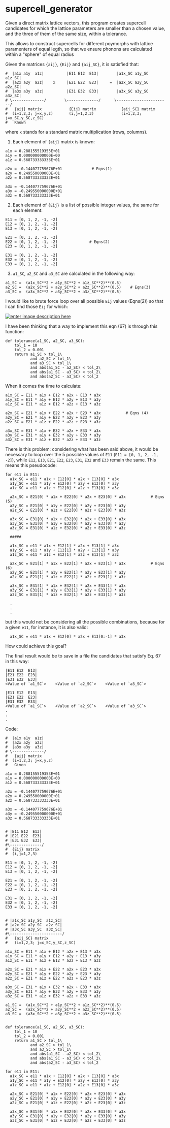 # supercell_generator
Given a direct matrix lattice vectors, this program creates supercell candidates for which the lattice parameters are smaller than a chosen value, and the three of them of the same size, within a tolerance.

This allows to construct supercells for different poymorphs with lattice paramenters of equal legth, so that we ensure phonons are calculated within a "sphere" of equal radius


Given the matrices `{aij}`, `{Eij}` and `{aij_SC}`, it is satisfied that:


    #  |a1x a1y  a1z|          |E11 E12  E13|        |a1x_SC a1y_SC  a1z_SC|     
    #  |a2x a2y  a2z|    x     |E21 E22  E23|     =  |a2x_SC a2y_SC  a2z_SC|
    #  |a3x a3y  a3z|          |E31 E32  E33|        |a3x_SC a3y_SC  a3z_SC|
    # \--------------/        \--------------/      \-----------------------/ 
    #   {aij} matrix            {Eij} matrix           {aij_SC} matrix
    #  (i=1,2,3; j=x,y,z)       (i,j=1,2,3)            (i=1,2,3; j=x_SC,y_SC,z_SC) 
    #   Known                   


where `x` stands for a standard matrix multiplication (rows, columns).

1) Each element of `{aij}` matrix is known:

``` 
a1x = 0.288155519353E+01
a1y = 0.000000000000E+00
a1z = 0.568733333333E+01
    
a2x = -0.144077759676E+01             # Eqns(1)
a2y = 0.249550000000E+01
a2z = 0.568733333333E+01
    
a3x = -0.144077759676E+01
a3y = -0.249550000000E+01
a3z = 0.568733333333E+01
```

2) Each element of `{Eij}` is a list of possible integer values, the same for each element:

```
E11 = [0, 1, 2, -1, -2]
E12 = [0, 1, 2, -1, -2]
E13 = [0, 1, 2, -1, -2]
    
E21 = [0, 1, 2, -1, -2]              
E22 = [0, 1, 2, -1, -2]              # Eqns(2)
E23 = [0, 1, 2, -1, -2]
    
E31 = [0, 1, 2, -1, -2]
E32 = [0, 1, 2, -1, -2]
E33 = [0, 1, 2, -1, -2]
```

3) `a1_SC`, `a2_SC` and `a3_SC` are calculated in the following way:

```
a1_SC =  (a1x_SC**2 + a1y_SC**2 + a1z_SC**2)**(0.5)
a2_SC =  (a2x_SC**2 + a2y_SC**2 + a2z_SC**2)**(0.5)    # Eqns(3)
a3_SC =  (a3x_SC**2 + a3y_SC**2 + a3z_SC**2)**(0.5)
```

I would like to brute force loop over all possible `Eij` values (Eqns(2)) so that I can find those `Eij` for which:

[![enter image description here][1]][1]

I have been thinking that a way to implement this eqn (67) is through this function:

    def tolerance(a1_SC, a2_SC, a3_SC):
        tol_1 = 10
        tol_2 = 0.001
        return a1_SC > tol_1\
               and a2_SC > tol_1\
               and a3_SC > tol_1\
               and abs(a1_SC - a2_SC) < tol_2\
               and abs(a1_SC - a3_SC) < tol_2\ 
               and abs(a2_SC - a3_SC) < tol_2

When it comes the time to calculate:

    a1x_SC = E11 * a1x + E12 * a2x + E13 * a3x
    a1y_SC = E11 * a1y + E12 * a2y + E13 * a3y
    a1z_SC = E11 * a1z + E12 * a2z + E13 * a3z
    
    a2x_SC = E21 * a1x + E22 * a2x + E23 * a3x           # Eqns (4)
    a2y_SC = E21 * a1y + E22 * a2y + E23 * a3y
    a2z_SC = E21 * a1z + E22 * a2z + E23 * a3z
    
    a3x_SC = E31 * a1x + E32 * a2x + E33 * a3x
    a3y_SC = E31 * a1y + E32 * a2y + E33 * a3y
    a3z_SC = E31 * a1z + E32 * a2z + E33 * a3z

There is this problem: considering what has been said above, it would be necessary to loop over the 5 possible values of `E11` (`E11 = [0, 1, 2, -1, -2]`), while  `E12`, `E13`, `E21`, `E22`, `E23`, `E31`, `E32` and `E33` remain the same. This means this pseudocode:

    for e11 in E11:
      a1x_SC = e11 * a1x + E12[0] * a2x + E13[0] * a3x
      a1y_SC = e11 * a1y + E12[0] * a2y + E13[0] * a3y
      a1z_SC = e11 * a1z + E12[0] * a2z + E13[0] * a3z
    
      a2x_SC = E21[0] * a1x + E22[0] * a2x + E23[0] * a3x           # Eqns (5)
      a2y_SC = E21[0] * a1y + E22[0] * a2y + E23[0] * a3y
      a2z_SC = E21[0] * a1z + E22[0] * a2z + E23[0] * a3z
    
      a3x_SC = E31[0] * a1x + E32[0] * a2x + E33[0] * a3x
      a3y_SC = E31[0] * a1y + E32[0] * a2y + E33[0] * a3y
      a3z_SC = E31[0] * a1z + E32[0] * a2z + E33[0] * a3z
    
      #####
    
      a1x_SC = e11 * a1x + E12[1] * a2x + E13[1] * a3x
      a1y_SC = e11 * a1y + E12[1] * a2y + E13[1] * a3y
      a1z_SC = e11 * a1z + E12[1] * a2z + E13[1] * a3z
    
      a2x_SC = E21[1] * a1x + E22[1] * a2x + E23[1] * a3x           # Eqns (6)
      a2y_SC = E21[1] * a1y + E22[1] * a2y + E23[1] * a3y
      a2z_SC = E21[1] * a1z + E22[1] * a2z + E23[1] * a3z
    
      a3x_SC = E31[1] * a1x + E32[1] * a2x + E33[1] * a3x
      a3y_SC = E31[1] * a1y + E32[1] * a2y + E33[1] * a3y
      a3z_SC = E31[1] * a1z + E32[1] * a2z + E33[1] * a3z

      .
      .
      .

but this would not be considering all the possible combinations, because for a given `e11`, for instance, it is also valid:

      a1x_SC = e11 * a1x + E12[0] * a2x + E13[0:-1] * a3x

How could achieve this goal? 

The final result would be to save in a file the candidates that satisfy Eq. 67 in this way:

    |E11 E12  E13|  
    |E21 E22  E23|  
    |E31 E32  E33|  
    <Value of `a1_SC`>    <Value of `a2_SC`>    <Value of `a3_SC`>
    
    |E11 E12  E13|  
    |E21 E22  E23|  
    |E31 E32  E33|  
    <Value of `a1_SC`>    <Value of `a2_SC`>    <Value of `a3_SC`>
    .
    .
    .

Code:

    #  |a1x a1y  a1z|    
    #  |a2x a2y  a2z|    
    #  |a3x a3y  a3z|    
    # \--------------/   
    #   {aij} matrix     
    #  (i=1,2,3; j=x,y,z)
    #   Given            

    a1x = 0.288155519353E+01
    a1y = 0.000000000000E+00
    a1z = 0.568733333333E+01
    
    a2x = -0.144077759676E+01
    a2y = 0.249550000000E+01
    a2z = 0.568733333333E+01
    
    a3x = -0.144077759676E+01
    a3y = -0.249550000000E+01
    a3z = 0.568733333333E+01


    # |E11 E12  E13|  
    # |E21 E22  E23|  
    # |E31 E32  E33|  
    #\--------------/ 
    #  {Eij} matrix   
    #  (i,j=1,2,3)    
    
    E11 = [0, 1, 2, -1, -2]
    E12 = [0, 1, 2, -1, -2]
    E13 = [0, 1, 2, -1, -2]
    
    E21 = [0, 1, 2, -1, -2]
    E22 = [0, 1, 2, -1, -2]
    E23 = [0, 1, 2, -1, -2]
    
    E31 = [0, 1, 2, -1, -2]
    E32 = [0, 1, 2, -1, -2]
    E33 = [0, 1, 2, -1, -2]


    # |a1x_SC a1y_SC  a1z_SC|     
    # |a2x_SC a2y_SC  a2z_SC|
    # |a3x_SC a3y_SC  a3z_SC|
    #\-----------------------/ 
    #   {aij_SC} matrix
    #   (i=1,2,3; j=x_SC,y_SC,z_SC) 
    
    a1x_SC = E11 * a1x + E12 * a2x + E13 * a3x
    a1y_SC = E11 * a1y + E12 * a2y + E13 * a3y
    a1z_SC = E11 * a1z + E12 * a2z + E13 * a3z
    
    a2x_SC = E21 * a1x + E22 * a2x + E23 * a3x
    a2y_SC = E21 * a1y + E22 * a2y + E23 * a3y
    a2z_SC = E21 * a1z + E22 * a2z + E23 * a3z
    
    a3x_SC = E31 * a1x + E32 * a2x + E33 * a3x
    a3y_SC = E31 * a1y + E32 * a2y + E33 * a3y
    a3z_SC = E31 * a1z + E32 * a2z + E33 * a3z
    
    a1_SC =  (a1x_SC**2 + a1y_SC**2 + a1z_SC**2)**(0.5)
    a2_SC =  (a2x_SC**2 + a2y_SC**2 + a2z_SC**2)**(0.5)
    a3_SC =  (a3x_SC**2 + a3y_SC**2 + a3z_SC**2)**(0.5)
    
    
    def tolerance(a1_SC, a2_SC, a3_SC):
        tol_1 = 10
        tol_2 = 0.001
        return a1_SC > tol_1\
               and a2_SC > tol_1\
               and a3_SC > tol_1\
               and abs(a1_SC - a2_SC) < tol_2\
               and abs(a1_SC - a3_SC) < tol_2\
               and abs(a2_SC - a3_SC) < tol_2

    for e11 in E11:
      a1x_SC = e11 * a1x + E12[0] * a2x + E13[0] * a3x
      a1y_SC = e11 * a1y + E12[0] * a2y + E13[0] * a3y
      a1z_SC = e11 * a1z + E12[0] * a2z + E13[0] * a3z
    
      a2x_SC = E21[0] * a1x + E22[0] * a2x + E23[0] * a3x           
      a2y_SC = E21[0] * a1y + E22[0] * a2y + E23[0] * a3y
      a2z_SC = E21[0] * a1z + E22[0] * a2z + E23[0] * a3z
    
      a3x_SC = E31[0] * a1x + E32[0] * a2x + E33[0] * a3x
      a3y_SC = E31[0] * a1y + E32[0] * a2y + E33[0] * a3y
      a3z_SC = E31[0] * a1z + E32[0] * a2z + E33[0] * a3z




  [1]:  https://github.com/DavidCdeB/supercell_generator/blob/master/67.png



